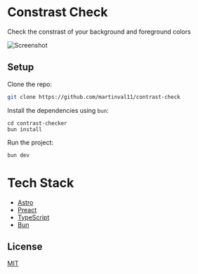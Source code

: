 # Constrast Check
Check the constrast of your background and foreground colors

![Screenshot](https://github.com/martinval11/contrast-checker/blob/main/images/screenshot.png?raw=true)

## Setup
Clone the repo:
```sh
git clone https://github.com/martinval11/contrast-check
```

Install the dependencies using `bun`:
```
cd contrast-checker
bun install
```

Run the project:
```
bun dev
```

# Tech Stack
- [Astro](https://astro.build/)
- [Preact](https://preactjs.com/)
- [TypeScript](https://www.typescriptlang.org/)
- [Bun](https://bun.sh/)

## License
[MIT](https://github.com/martinval11/contrast-checker/blob/main/LICENSE)
